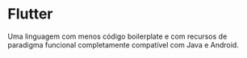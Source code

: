 # Flutter

Uma linguagem com menos código boilerplate e com recursos de paradigma funcional completamente compatível com Java e Android.

